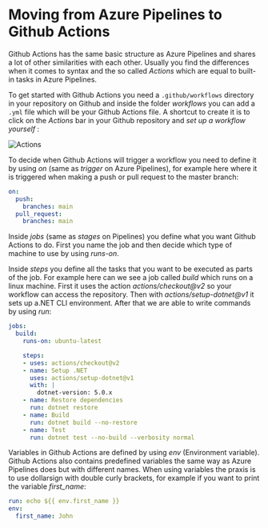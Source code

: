 # Moving from Azure Pipelines to Github Actions

Github Actions has the same basic structure as Azure Pipelines and shares a lot of other similarities with each other. Usually you find the differences when it comes to syntax and the so called _Actions_ which are equal to built-in tasks in Azure Pipelines. 

To get started with Github Actions you need a ``` .github/workflows ``` directory in your repository on Github and inside the folder _workflows_  you can add a ``` .yml ``` file which will be your Github Actions file. A shortcut to create it is to click on the _Actions_ bar in your Github repository and _set up a workflow yourself_ :

![Actions](Images/git_actions.png)

To decide when Github Actions will trigger a workflow you need to define it by using _on_ (same as _trigger_ on Azure Pipelines), for example here where it is triggered when making a push or pull request to the master branch:

```yml
on:
  push:
    branches: main
  pull_request:
    branches: main  
```

Inside _jobs_ (same as _stages_  on Pipelines) you define what you want Github Actions to do. First you name the job and then decide which type of machine to use by using _runs-on_. 

Inside _steps_ you define all the tasks that you want to be executed as parts of the job. For example here can we see a job called _build_ which runs on a linux machine. First it uses the action _actions/checkout@v2_ so your workflow can access the repository. Then with _actions/setup-dotnet@v1_ it sets up a.NET CLI environment. After that we are able to write commands by using _run_:

```yml
jobs:
  build:
    runs-on: ubuntu-latest

    steps:
    - uses: actions/checkout@v2
    - name: Setup .NET
      uses: actions/setup-dotnet@v1
      with: |
        dotnet-version: 5.0.x
    - name: Restore dependencies
      run: dotnet restore
    - name: Build
      run: dotnet build --no-restore
    - name: Test
      run: dotnet test --no-build --verbosity normal
```

Variables in Github Actions are defined by using _env_ (Environment variable). Github Actions also contains predefined variables the same way as Azure Pipelines does but with different names. When using variables the praxis is to use dollarsign with double curly brackets, for example if you want to print the variable _first_name_: 

```yml
run: echo ${{ env.first_name }}
env:
  first_name: John
```
